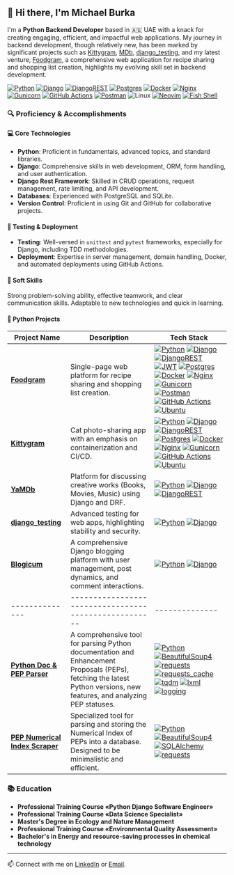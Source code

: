 ## 👋 Hi there, I'm Michael Burka

I'm a **Python Backend Developer** based in 🇦🇪 UAE with a knack for creating engaging, efficient, and impactful web applications. My journey in backend development, though relatively new, has been marked by significant projects such as [Kittygram](https://github.com/Michael-Burka/kittygram_final), [MDb](https://github.com/Michael-Burka/api_yamdb), [django_testing](https://github.com/Michael-Burka/django_testing), and my latest venture, [Foodgram](https://github.com/Michael-Burka/foodgram-project-react), a comprehensive web application for recipe sharing and shopping list creation, highlights my evolving skill set in backend development.

[![Python](https://img.shields.io/badge/python-3670A0?style=flat&logo=python&logoColor=ffdd54)](https://www.python.org/)
[![Django](https://img.shields.io/badge/django-%23092E20.svg?style=flat&logo=django&logoColor=white)](https://www.djangoproject.com/)
[![DjangoREST](https://img.shields.io/badge/DJANGO-REST-ff1709?style=flat&logo=django&logoColor=white&color=ff1709&labelColor=gray)](https://www.django-rest-framework.org/)
[![Postgres](https://img.shields.io/badge/postgres-%23316192.svg?style=flat&logo=postgresql&logoColor=white)](https://www.postgresql.org/)
[![Docker](https://img.shields.io/badge/docker-%230db7ed.svg?style=flat&logo=docker&logoColor=white)](https://hub.docker.com/repositories/michaelburka)
[![Nginx](https://img.shields.io/badge/nginx-%23009639.svg?style=flat&logo=nginx&logoColor=white)](https://www.nginx.com/)
[![Gunicorn](https://img.shields.io/badge/gunicorn-%298729.svg?style=flat&logo=gunicorn&logoColor=white)](https://gunicorn.org/)
[![GitHub Actions](https://img.shields.io/badge/github%20actions-%232671E5.svg?style=flat&logo=githubactions&logoColor=white)](https://github.com/features/actions)
[![Postman](https://img.shields.io/badge/Postman-FF6C37?style=flat&logo=postman&logoColor=white)](https://www.postman.com/)
![Linux](https://img.shields.io/badge/Linux-FCC624?style=flat&logo=linux&logoColor=black)
[![Neovim](https://img.shields.io/badge/NeoVim-%2357A143.svg?&style=flat&logo=neovim&logoColor=white)](https://neovim.io/)
[![Fish Shell](https://img.shields.io/badge/Shell-Fish-89e051?style=flat&logo=gnu-bash&logoColor=white)](https://fishshell.com/)

### 🔍 Proficiency & Accomplishments

#### 💻 Core Technologies
- **Python**: Proficient in fundamentals, advanced topics, and standard libraries.  
- **Django**: Comprehensive skills in web development, ORM, form handling, and user authentication.  
- **Django Rest Framework**: Skilled in CRUD operations, request management, rate limiting, and API development.  
- **Databases**: Experienced with PostgreSQL and SQLite.  
- **Version Control**: Proficient in using Git and GitHub for collaborative projects.  

#### 🧪 Testing & Deployment
- **Testing**: Well-versed in `unittest` and `pytest` frameworks, especially for Django, including TDD methodologies.  
- **Deployment**: Expertise in server management, domain handling, Docker, and automated deployments using GitHub Actions.  

#### 🤝 Soft Skills
Strong problem-solving ability, effective teamwork, and clear communication skills. Adaptable to new technologies and quick in learning.  

#### 🚀 **Python Projects**

| Project Name  | Description                                         | Tech Stack |
|-------------- |-----------------------------------------------------|--------------|
[**Foodgram**](https://github.com/Michael-Burka/foodgram-project-react) | Single-page web platform for recipe sharing and shopping list creation. |[![Python](https://img.shields.io/badge/python-3670A0?style=flat&logo=python&logoColor=ffdd54)](https://www.python.org/) [![Django](https://img.shields.io/badge/django-%23092E20.svg?style=flat&logo=django&logoColor=white)](https://www.djangoproject.com/) [![DjangoREST](https://img.shields.io/badge/DJANGO-REST-ff1709?style=flat&logo=django&logoColor=white&color=ff1709&labelColor=gray)](https://www.django-rest-framework.org/) [![JWT](https://img.shields.io/badge/JWT-black?style=flat&logo=JSON%20web%20tokens&logoColor=white)](https://jwt.io/) [![Postgres](https://img.shields.io/badge/postgres-%23316192.svg?style=flat&logo=postgresql&logoColor=white)](https://www.postgresql.org/) [![Docker](https://img.shields.io/badge/docker-%230db7ed.svg?style=flat&logo=docker&logoColor=white)](https://hub.docker.com/repositories/michaelburka) [![Nginx](https://img.shields.io/badge/nginx-%23009639.svg?style=flat&logo=nginx&logoColor=white)](https://www.nginx.com/) [![Gunicorn](https://img.shields.io/badge/gunicorn-%298729.svg?style=flat&logo=gunicorn&logoColor=white)](https://gunicorn.org/) [![Postman](https://img.shields.io/badge/Postman-FF6C37?style=flat&logo=postman&logoColor=white)](https://www.postman.com/) [![GitHub Actions](https://img.shields.io/badge/github%20actions-%232671E5.svg?style=flat&logo=githubactions&logoColor=white)](https://github.com/features/actions) [![Ubuntu](https://img.shields.io/badge/Ubuntu-E95420?style=flat&logo=ubuntu&logoColor=white)](https://ubuntu.com/)|
| [**Kittygram**](https://github.com/Michael-Burka/kittygram_final) | Cat photo-sharing app with an emphasis on containerization and CI/CD. |[![Python](https://img.shields.io/badge/python-3670A0?style=flat&logo=python&logoColor=ffdd54)](https://www.python.org/) [![Django](https://img.shields.io/badge/django-%23092E20.svg?style=flat&logo=django&logoColor=white)](https://www.djangoproject.com/) [![DjangoREST](https://img.shields.io/badge/DJANGO-REST-ff1709?style=flat&logo=django&logoColor=white&color=ff1709&labelColor=gray)](https://www.django-rest-framework.org/) [![Postgres](https://img.shields.io/badge/postgres-%23316192.svg?style=flat&logo=postgresql&logoColor=white)](https://www.postgresql.org/) [![Docker](https://img.shields.io/badge/docker-%230db7ed.svg?style=flat&logo=docker&logoColor=white)](https://hub.docker.com/repositories/michaelburka) [![Nginx](https://img.shields.io/badge/nginx-%23009639.svg?style=flat&logo=nginx&logoColor=white)](https://www.nginx.com/) [![Gunicorn](https://img.shields.io/badge/gunicorn-%298729.svg?style=flat&logo=gunicorn&logoColor=white)](https://gunicorn.org/) [![GitHub Actions](https://img.shields.io/badge/github%20actions-%232671E5.svg?style=flat&logo=githubactions&logoColor=white)](https://github.com/features/actions) [![Ubuntu](https://img.shields.io/badge/Ubuntu-E95420?style=flat&logo=ubuntu&logoColor=white)](https://ubuntu.com/) |
| [**YaMDb**](https://github.com/Michael-Burka/api_yamdb)           | Platform for discussing creative works (Books, Movies, Music) using Django and DRF. |[![Python](https://img.shields.io/badge/python-3670A0?style=flat&logo=python&logoColor=ffdd54)](https://www.python.org/) [![Django](https://img.shields.io/badge/django-%23092E20.svg?style=flat&logo=django&logoColor=white)](https://www.djangoproject.com/) [![DjangoREST](https://img.shields.io/badge/DJANGO-REST-ff1709?style=flat&logo=django&logoColor=white&color=ff1709&labelColor=gray)](https://www.django-rest-framework.org/)|
| [**django_testing**](https://github.com/Michael-Burka/django_testing)|Advanced testing for web apps, highlighting stability and security. |[![Python](https://img.shields.io/badge/python-3670A0?style=flat&logo=python&logoColor=ffdd54)](https://www.python.org/) [![Django](https://img.shields.io/badge/django-%23092E20.svg?style=flat&logo=django&logoColor=white)](https://www.djangoproject.com/)|
| [**Blogicum**](https://github.com/Michael-Burka/Blogicum) | A comprehensive Django blogging platform with user management, post dynamics, and comment interactions. |[![Python](https://img.shields.io/badge/python-3670A0?style=flat&logo=python&logoColor=ffdd54)](https://www.python.org/) [![Django](https://img.shields.io/badge/django-%23092E20.svg?style=flat&logo=django&logoColor=white)](https://www.djangoproject.com/)|
|-------------- |-----------------------------------------------------|--------------|
| [**Python Doc & PEP Parser**](https://github.com/Michael-Burka/bs4_parser) | A comprehensive tool for parsing Python documentation and Enhancement Proposals (PEPs), fetching the latest Python versions, new features, and analyzing PEP statuses. | [![Python](https://img.shields.io/badge/python-3670A0?style=flat&logo=python&logoColor=ffdd54)](https://www.python.org/) [![BeautifulSoup4](https://img.shields.io/badge/BeautifulSoup4-4.9.3-blue)](https://www.crummy.com/software/BeautifulSoup/bs4/doc/) [![requests](https://img.shields.io/badge/requests-2.27.1-blue)](https://docs.python-requests.org/en/latest/) [![requests_cache](https://img.shields.io/badge/requests_cache-1.0.0-blue)](https://github.com/reclosedev/requests-cache) [![tqdm](https://img.shields.io/badge/tqdm-4.61.0-blue)](https://github.com/tqdm/tqdm) [![lxml](https://img.shields.io/badge/lxml-5.1.0-blue)](https://lxml.de/) [![logging](https://img.shields.io/badge/logging-latest-blue)](#) |
| [**PEP Numerical Index Scraper**](https://github.com/Michael-Burka/python_pep_scrapper) | Specialized tool for parsing and storing the Numerical Index of PEPs into a database. Designed to be minimalistic and efficient. | [![Python](https://img.shields.io/badge/python-3670A0?style=flat&logo=python&logoColor=ffdd54)](https://www.python.org/) [![BeautifulSoup4](https://img.shields.io/badge/BeautifulSoup4-4.9.3-blue)](https://www.crummy.com/software/BeautifulSoup/bs4/doc/) [![SQLAlchemy](https://img.shields.io/badge/SQLAlchemy-1.3.23-blue)](https://www.sqlalchemy.org/) [![requests](https://img.shields.io/badge/requests-2.27.1-blue)](https://docs.python-requests.org/en/latest/)|
### 📚 Education
- **Professional Training Course «Python Django Software Engineer»**
- **Professional Training Course «Data Science Specialist»**
- **Master's Degree in Ecology and Nature Management**
- **Professional Training Course «Environmental Quality Assessment»**
- **Bachelor's in Energy and resource-saving processes in chemical technology**

---

📫 Connect with me on [LinkedIn](https://www.linkedin.com/in/michael-burka-485832251/) or [Email](mailto:contact@michaelburka.com).
